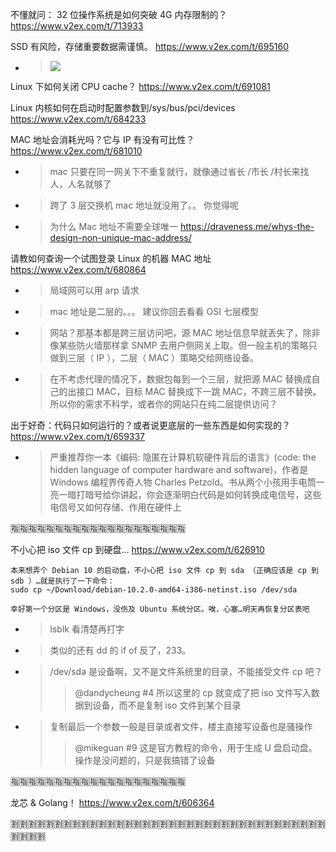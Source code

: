 
不懂就问： 32 位操作系统是如何突破 4G 内存限制的？ https://www.v2ex.com/t/713933

SSD 有风险，存储重要数据需谨慎。 https://www.v2ex.com/t/695160
- > ![](https://i.imgur.com/YANIsVb.png)

Linux 下如何关闭 CPU cache？ https://www.v2ex.com/t/691081

Linux 内核如何在启动时配置参数到/sys/bus/pci/devices https://www.v2ex.com/t/684233

MAC 地址会消耗光吗？它与 IP 有没有可比性？ https://www.v2ex.com/t/681010
- > mac 只要在同一网关下不重复就行，就像通过省长 /市长 /村长来找人，人名就够了
- > 跨了 3 层交换机 mac 地址就没用了。。 你觉得呢
- > 为什么 Mac 地址不需要全球唯一 https://draveness.me/whys-the-design-non-unique-mac-address/

请教如何查询一个试图登录 Linux 的机器 MAC 地址 https://www.v2ex.com/t/680864
- > 局域网可以用 arp 请求
- > mac 地址是二层的。。。 建议你回去看看 OSI 七层模型
- > 网站？那基本都是跨三层访问吧，源 MAC 地址信息早就丢失了，除非像某些防火墙那样拿 SNMP 去用户侧网关上取。但一般主机的策略只做到三层（ IP ），二层（ MAC ）策略交给网络设备。
- > 在不考虑代理的情况下，数据包每到一个三层，就把源 MAC 替换成自己的出接口 MAC，目标 MAC 替换成下一跳 MAC，不跨三层不替换。所以你的需求不科学，或者你的网站只在纯二层提供访问？

出于好奇：代码只如何运行的？或者说更底层的一些东西是如何实现的？ https://www.v2ex.com/t/659337
- > 严重推荐你一本《编码: 隐匿在计算机软硬件背后的语言》(code: the hidden language of computer hardware and software)，作者是 Windows 编程界传奇人物 Charles Petzold。书从两个小孩用手电筒一亮一暗打暗号给你讲起，你会逐渐明白代码是如何转换成电信号，这些电信号又如何存储、作用在硬件上

:u6307::u6307::u6307::u6307::u6307::u6307::u6307::u6307::u6307::u6307::u6307::u6307::u6307::u6307::u6307::u6307::u6307::u6307::u6307::u6307:

不小心把 iso 文件 cp 到硬盘… https://www.v2ex.com/t/626910
```console
本来想弄个 Debian 10 的启动盘，不小心把 iso 文件 cp 到 sda （正确应该是 cp 到 sdb ）…就是执行了一下命令：
sudo cp ~/Download/debian-10.2.0-amd64-i386-netinst.iso /dev/sda

幸好第一个分区是 Windows，没伤及 Ubuntu 系统分区。唉，心塞…明天再恢复分区表吧
```
- > lsblk 看清楚再打字
- > 类似的还有 dd 的 if of 反了，233。
- > /dev/sda 是设备啊，又不是文件系统里的目录，不能接受文件 cp 吧？
  >> @dandycheung #4 所以这里的 cp 就变成了把 iso 文件写入数据到设备，而不是复制 iso 文件到某个目录
- > 复制最后一个参数一般是目录或者文件，楼主直接写设备也是骚操作
  >> @mikeguan #9 这是官方教程的命令，用于生成 U 盘启动盘。操作是没问题的，只是我搞错了设备

:u6307::u6307::u6307::u6307::u6307::u6307::u6307::u6307::u6307::u6307::u6307::u6307::u6307::u6307::u6307::u6307::u6307::u6307::u6307::u6307:

龙芯 & Golang！ https://www.v2ex.com/t/606364

:u5272::u5272::u5272::u5272::u5272::u5272::u5272::u5272::u5272::u5272::u5272::u5272::u5272::u5272::u5272::u5272::u5272::u5272::u5272::u5272::u5272::u5272::u5272::u5272::u5272::u5272::u5272::u5272::u5272::u5272::u5272::u5272::u5272::u5272::u5272::u5272::u5272::u5272::u5272::u5272:
